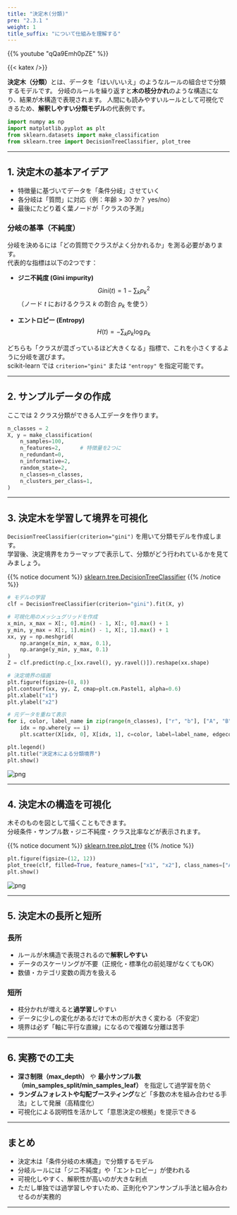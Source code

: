 ```yaml
---
title: "決定木(分類)"
pre: "2.3.1 "
weight: 1
title_suffix: "について仕組みを理解する"
---
```


{{% youtube "qQa9Emh0pZE" %}}

{{< katex />}}

<div class="pagetop-box">
  <p><b>決定木（分類）</b>とは、データを「はい/いいえ」のようなルールの組合せで分類するモデルです。  
  分岐のルールを繰り返すと<b>木の枝分かれ</b>のような構造になり、結果が木構造で表現されます。  
  人間にも読みやすいルールとして可視化できるため、<b>解釈しやすい分類モデル</b>の代表例です。</p>
</div>

```python
import numpy as np
import matplotlib.pyplot as plt
from sklearn.datasets import make_classification
from sklearn.tree import DecisionTreeClassifier, plot_tree
```

---

## 1. 決定木の基本アイデア

- 特徴量に基づいてデータを「条件分岐」させていく  
- 各分岐は「質問」に対応（例：年齢 > 30 か？ yes/no）  
- 最後にたどり着く葉ノードが「クラスの予測」  

### 分岐の基準（不純度）
分岐を決めるには「どの質問でクラスがよく分かれるか」を測る必要があります。  
代表的な指標は以下の2つです：

- **ジニ不純度 (Gini impurity)**  
  $$
  Gini(t) = 1 - \sum_k p_{k}^2
  $$
  （ノード $t$ におけるクラス $k$ の割合 $p_k$ を使う）

- **エントロピー (Entropy)**  
  $$
  H(t) = -\sum_k p_k \log p_k
  $$

どちらも「クラスが混ざっているほど大きくなる」指標で、これを小さくするように分岐を選びます。  
scikit-learn では `criterion="gini"` または `"entropy"` を指定可能です。

---

## 2. サンプルデータの作成

ここでは 2 クラス分類ができる人工データを作ります。

```python
n_classes = 2
X, y = make_classification(
    n_samples=100,
    n_features=2,      # 特徴量を2つに
    n_redundant=0,
    n_informative=2,
    random_state=2,
    n_classes=n_classes,
    n_clusters_per_class=1,
)
```

---

## 3. 決定木を学習して境界を可視化

`DecisionTreeClassifier(criterion="gini")` を用いて分類モデルを作成します。  
学習後、決定境界をカラーマップで表示して、分類がどう行われているかを見てみましょう。

{{% notice document %}}
[sklearn.tree.DecisionTreeClassifier](https://scikit-learn.org/stable/modules/generated/sklearn.tree.DecisionTreeClassifier.html#sklearn.tree.DecisionTreeClassifier)
{{% /notice %}}

```python
# モデルの学習
clf = DecisionTreeClassifier(criterion="gini").fit(X, y)

# 可視化用のメッシュグリッドを作成
x_min, x_max = X[:, 0].min() - 1, X[:, 0].max() + 1
y_min, y_max = X[:, 1].min() - 1, X[:, 1].max() + 1
xx, yy = np.meshgrid(
    np.arange(x_min, x_max, 0.1),
    np.arange(y_min, y_max, 0.1)
)
Z = clf.predict(np.c_[xx.ravel(), yy.ravel()]).reshape(xx.shape)

# 決定境界の描画
plt.figure(figsize=(8, 8))
plt.contourf(xx, yy, Z, cmap=plt.cm.Pastel1, alpha=0.6)
plt.xlabel("x1")
plt.ylabel("x2")

# 元データを重ねて表示
for i, color, label_name in zip(range(n_classes), ["r", "b"], ["A", "B"]):
    idx = np.where(y == i)
    plt.scatter(X[idx, 0], X[idx, 1], c=color, label=label_name, edgecolor="k")

plt.legend()
plt.title("決定木による分類境界")
plt.show()
```

![png](/images/basic/tree/Decision_Tree_Classifier_files/Decision_Tree_Classifier_7_0.png)

---

## 4. 決定木の構造を可視化

木そのものを図として描くこともできます。  
分岐条件・サンプル数・ジニ不純度・クラス比率などが表示されます。

{{% notice document %}}
[sklearn.tree.plot_tree](https://scikit-learn.org/stable/modules/generated/sklearn.tree.plot_tree.html)
{{% /notice %}}

```python
plt.figure(figsize=(12, 12))
plot_tree(clf, filled=True, feature_names=["x1", "x2"], class_names=["A", "B"])
plt.show()
```

![png](/images/basic/tree/Decision_Tree_Classifier_files/Decision_Tree_Classifier_9_1.png)

---

## 5. 決定木の長所と短所

### 長所
- ルールが木構造で表現されるので<b>解釈しやすい</b>  
- データのスケーリングが不要（正規化・標準化の前処理がなくてもOK）  
- 数値・カテゴリ変数の両方を扱える  

### 短所
- 枝分かれが増えると<b>過学習</b>しやすい  
- データに少しの変化があるだけで木の形が大きく変わる（不安定）  
- 境界は必ず「軸に平行な直線」になるので複雑な分離は苦手  

---

## 6. 実務での工夫

- **深さ制限（max_depth）** や **最小サンプル数（min_samples_split/min_samples_leaf）** を指定して過学習を防ぐ  
- **ランダムフォレストや勾配ブースティング**など「多数の木を組み合わせる手法」として発展（高精度化）  
- 可視化による説明性を活かして「意思決定の根拠」を提示できる  

---

## まとめ

- 決定木は「条件分岐の木構造」で分類するモデル  
- 分岐ルールには「ジニ不純度」や「エントロピー」が使われる  
- 可視化しやすく、解釈性が高いのが大きな利点  
- ただし単独では過学習しやすいため、正則化やアンサンブル手法と組み合わせるのが実務的  

---
